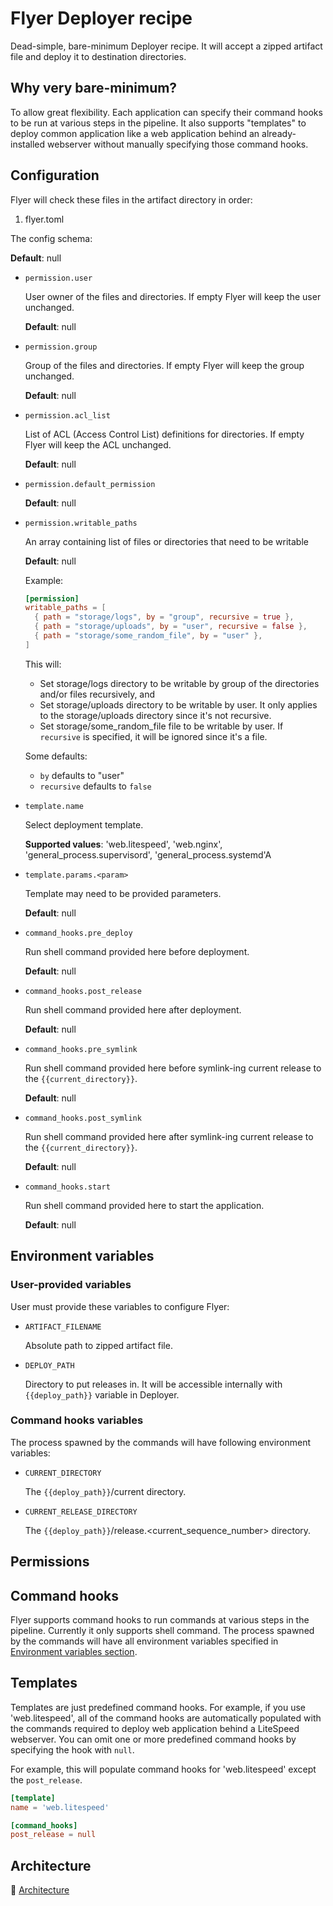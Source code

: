 # Flyer Deployer recipe

Dead-simple, bare-minimum Deployer recipe. It will accept a zipped artifact file and deploy it to destination directories.

## Why very bare-minimum?

To allow great flexibility. Each application can specify their command hooks to be run at various steps in the pipeline. It also supports "templates" to deploy common application like a web application behind an already-installed webserver without manually specifying those command hooks.

## Configuration

Flyer will check these files in the artifact directory in order:

1. flyer.toml

The config schema:

**Default**: null

- `permission.user`

  User owner of the files and directories. If empty Flyer will keep the user unchanged.

  **Default**: null

- `permission.group`

  Group of the files and directories. If empty Flyer will keep the group unchanged.

  **Default**: null

- `permission.acl_list`

  List of ACL (Access Control List) definitions for directories. If empty Flyer will keep the ACL unchanged.

  **Default**: null

- `permission.default_permission`

  **Default**: null

- `permission.writable_paths`

  An array containing list of files or directories that need to be writable

  **Default**: null

  Example:

  ```toml
  [permission]
  writable_paths = [
    { path = "storage/logs", by = "group", recursive = true },
    { path = "storage/uploads", by = "user", recursive = false },
    { path = "storage/some_random_file", by = "user" },
  ]
  ```

  This will:

  - Set storage/logs directory to be writable by group of the directories and/or files recursively, and
  - Set storage/uploads directory to be writable by user. It only applies to the storage/uploads directory since it's not recursive.
  - Set storage/some_random_file file to be writable by user. If `recursive` is specified, it will be ignored since it's a file.

  Some defaults:

  - `by` defaults to "user"
  - `recursive` defaults to `false`

- `template.name`

  Select deployment template.

  **Supported values**: 'web.litespeed', 'web.nginx', 'general_process.supervisord', 'general_process.systemd'A

- `template.params.<param>`

  Template may need to be provided parameters.

  **Default**: null

- `command_hooks.pre_deploy`

  Run shell command provided here before deployment.

  **Default**: null

- `command_hooks.post_release`

  Run shell command provided here after deployment.

  **Default**: null

- `command_hooks.pre_symlink`

  Run shell command provided here before symlink-ing current release to the `{{current_directory}}`.

  **Default**: null

- `command_hooks.post_symlink`

  Run shell command provided here after symlink-ing current release to the `{{current_directory}}`.

  **Default**: null

- `command_hooks.start`

  Run shell command provided here to start the application.

  **Default**: null

## Environment variables

### User-provided variables

User must provide these variables to configure Flyer:

- `ARTIFACT_FILENAME`

  Absolute path to zipped artifact file.

- `DEPLOY_PATH`

  Directory to put releases in. It will be accessible internally with `{{deploy_path}}` variable in Deployer.

### Command hooks variables

The process spawned by the commands will have following environment variables:

- `CURRENT_DIRECTORY`

  The `{{deploy_path}}`/current directory.

- `CURRENT_RELEASE_DIRECTORY`

  The `{{deploy_path}}`/release.<current_sequence_number> directory.

## Permissions

## Command hooks

Flyer supports command hooks to run commands at various steps in the pipeline. Currently it only supports shell command. The process spawned by the commands will have all environment variables specified in [Environment variables section](#environment-variables).

## Templates

Templates are just predefined command hooks. For example, if you use 'web.litespeed', all of the command hooks are automatically populated with the commands required to deploy web application behind a LiteSpeed webserver. You can omit one or more predefined command hooks by specifying the hook with `null`.

For example, this will populate command hooks for 'web.litespeed' except the `post_release`.

```toml
[template]
name = 'web.litespeed'

[command_hooks]
post_release = null
```

## Architecture

🔗 [Architecture](./docs/architecture.md)
